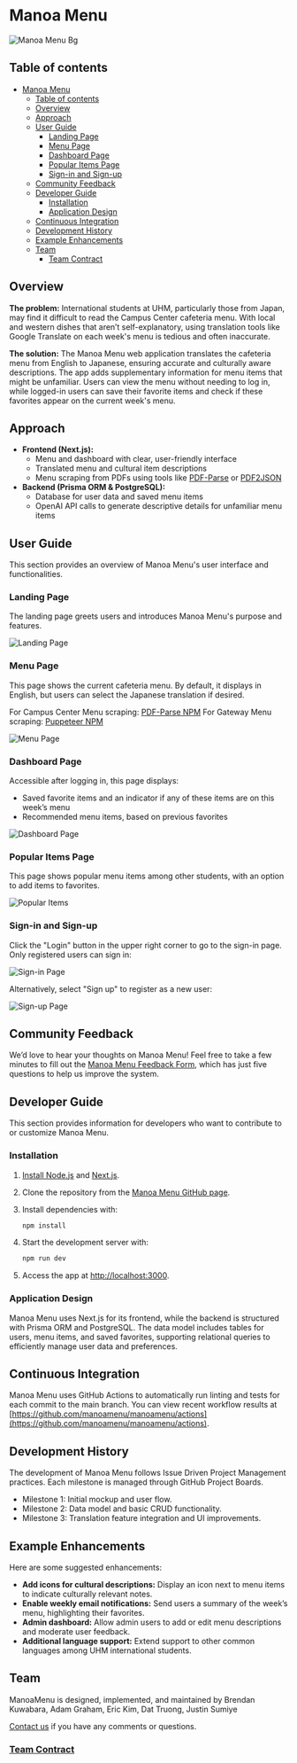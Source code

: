 # Manoa Menu

![Manoa Menu Bg](/img/manoa-menu-bg.png)


## Table of contents

- [Manoa Menu](#manoa-menu)
  - [Table of contents](#table-of-contents)
  - [Overview](#overview)
  - [Approach](#approach)
  - [User Guide](#user-guide)
    - [Landing Page](#landing-page)
    - [Menu Page](#menu-page)
    - [Dashboard Page](#dashboard-page)
    - [Popular Items Page](#popular-items-page)
    - [Sign-in and Sign-up](#sign-in-and-sign-up)
  - [Community Feedback](#community-feedback)
  - [Developer Guide](#developer-guide)
    - [Installation](#installation)
    - [Application Design](#application-design)
  - [Continuous Integration](#continuous-integration)
  - [Development History](#development-history)
  - [Example Enhancements](#example-enhancements)
  - [Team](#team)
    - [Team Contract](#team-contract)

## Overview

**The problem:** International students at UHM, particularly those from Japan, may find it difficult to read the Campus Center cafeteria menu. With local and western dishes that aren’t self-explanatory, using translation tools like Google Translate on each week's menu is tedious and often inaccurate.

**The solution:** The Manoa Menu web application translates the cafeteria menu from English to Japanese, ensuring accurate and culturally aware descriptions. The app adds supplementary information for menu items that might be unfamiliar. Users can view the menu without needing to log in, while logged-in users can save their favorite items and check if these favorites appear on the current week's menu.

## Approach
* **Frontend (Next.js):**
  * Menu and dashboard with clear, user-friendly interface
  * Translated menu and cultural item descriptions
  * Menu scraping from PDFs using tools like [PDF-Parse](https://www.npmjs.com/package/pdf-parse) or [PDF2JSON](https://www.npmjs.com/package/pdf2json)
* **Backend (Prisma ORM & PostgreSQL):**
  * Database for user data and saved menu items
  * OpenAI API calls to generate descriptive details for unfamiliar menu items

## User Guide

This section provides an overview of Manoa Menu's user interface and functionalities.

### Landing Page

The landing page greets users and introduces Manoa Menu's purpose and features.

![Landing Page](https://via.placeholder.com/1280x720/A3C8FF/000000?text=Landing+Page)

### Menu Page

This page shows the current cafeteria menu. By default, it displays in English, but users can select the Japanese translation if desired.

For Campus Center Menu scraping: [PDF-Parse NPM](https://www.npmjs.com/package/pdf-parse)
For Gateway Menu scraping: [Puppeteer NPM](https://www.npmjs.com/package/puppeteer)

![Menu Page](/img/mockups/MenuPage.png)

### Dashboard Page

Accessible after logging in, this page displays:
  - Saved favorite items and an indicator if any of these items are on this week’s menu
  - Recommended menu items, based on previous favorites

![Dashboard Page](https://via.placeholder.com/1280x720/A3C8FF/000000?text=Dashboard+Page)

### Popular Items Page

This page shows popular menu items among other students, with an option to add items to favorites.

![Popular Items](https://via.placeholder.com/1280x720/A3C8FF/000000?text=Popular+Items+Page)

### Sign-in and Sign-up

Click the "Login" button in the upper right corner to go to the sign-in page. Only registered users can sign in:

![Sign-in Page](https://via.placeholder.com/1280x720/A3C8FF/000000?text=Sign+In+Page)

Alternatively, select "Sign up" to register as a new user:

![Sign-up Page](https://via.placeholder.com/1280x720/A3C8FF/000000?text=Sign+Up+Page)

## Community Feedback

We’d love to hear your thoughts on Manoa Menu! Feel free to take a few minutes to fill out the [Manoa Menu Feedback Form](https://forms.gle/fp6cH6FRNwqR3KMP6), which has just five questions to help us improve the system.

## Developer Guide

This section provides information for developers who want to contribute to or customize Manoa Menu.

### Installation

1. [Install Node.js](https://nodejs.org/) and [Next.js](https://nextjs.org/).
2. Clone the repository from the [Manoa Menu GitHub page](https://github.com/manoamenu/manoamenu).
3. Install dependencies with:

   ```bash
   npm install
   ```

4. Start the development server with:

   ```bash
   npm run dev
   ```

5. Access the app at [http://localhost:3000](http://localhost:3000).

### Application Design

Manoa Menu uses Next.js for its frontend, while the backend is structured with Prisma ORM and PostgreSQL. The data model includes tables for users, menu items, and saved favorites, supporting relational queries to efficiently manage user data and preferences.

## Continuous Integration

Manoa Menu uses GitHub Actions to automatically run linting and tests for each commit to the main branch. You can view recent workflow results at [https://github.com/manoamenu/manoamenu/actions](https://github.com/manoamenu/manoamenu/actions).

## Development History

The development of Manoa Menu follows Issue Driven Project Management practices. Each milestone is managed through GitHub Project Boards.

* Milestone 1: Initial mockup and user flow.
* Milestone 2: Data model and basic CRUD functionality.
* Milestone 3: Translation feature integration and UI improvements.

## Example Enhancements

Here are some suggested enhancements:

* **Add icons for cultural descriptions:** Display an icon next to menu items to indicate culturally relevant notes.
* **Enable weekly email notifications:** Send users a summary of the week’s menu, highlighting their favorites.
* **Admin dashboard:** Allow admin users to add or edit menu descriptions and moderate user feedback.
* **Additional language support:** Extend support to other common languages among UHM international students.

## Team

ManoaMenu is designed, implemented, and maintained by Brendan Kuwabara, Adam Graham, Eric Kim, Dat Truong, Justin Sumiye

[Contact us](https://forms.gle/9PpZQAKeNpWkX4NNA) if you have any comments or questions.

### [Team Contract](https://docs.google.com/document/d/1WQ-8HhZOTxxuxRtMikDlzCzVJDAc71cl1xgYNTWC_qc/edit?tab=t.0)
